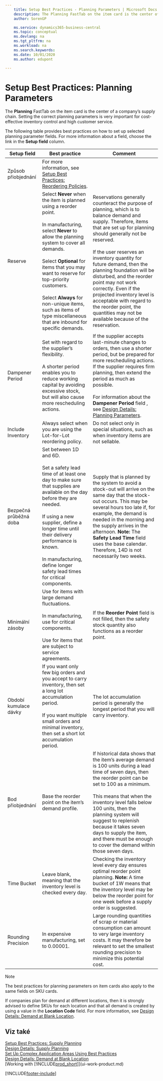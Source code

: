 ```yaml
---
    title: Setup Best Practices - Planning Parameters | Microsoft Docs
    description: The Planning FastTab on the item card is the center of a company’s supply chain. Setting the correct planning parameters is very important for cost-effective inventory control and high customer service.
    author: SorenGP

    ms.service: dynamics365-business-central
    ms.topic: conceptual
    ms.devlang: na
    ms.tgt_pltfrm: na
    ms.workload: na
    ms.search.keywords:
    ms.date: 10/01/2020
    ms.author: edupont

---
```

# Setup Best Practices: Planning Parameters
The **Planning** FastTab on the item card is the center of a company’s supply chain. Setting the correct planning parameters is very important for cost-effective inventory control and high customer service.

The following table provides best practices on how to set up selected planning parameter fields. For more information about a field, choose the link in the **Setup field** column.

| Setup field | Best practice | Comment |
|-----------------|-------------------|-------------|  
| Způsob přiobjednání | For more information, see [Setup Best Practices: Reordering Policies](setup-best-practices-reordering-policies.md). |
| Reserve | Select **Never** when the item is planned using a reorder point.<br /><br /> In manufacturing, select **Never** to allow the planning system to cover all demands.<br /><br /> Select **Optional** for items that you may want to reserve for top-priority customers.<br /><br /> Select **Always** for non-unique items, such as items of type miscellaneous that are inbound for specific demands. | Reservations generally counteract the purpose of planning, which is to balance demand and supply. Therefore, items that are set up for planning should generally not be reserved.<br /><br /> If the user reserves an inventory quantity for future demand, then the planning foundation will be disturbed, and the reorder point may not work correctly. Even if the projected inventory level is acceptable with regard to the reorder point, the quantities may not be available because of the reservation. |
| Dampener Period | Set with regard to the supplier’s flexibility.<br /><br /> A shorter period enables you to reduce working capital by avoiding excessive stock, but will also cause more rescheduling actions. | If the supplier accepts last-minute changes to orders, then use a shorter period, but be prepared for more rescheduling actions. If the supplier requires firm planning, then extend the period as much as possible.<br /><br /> For information about the **Dampener Period** field , see [Design Details: Planning Parameters](design-details-planning-parameters.md). |
| Include Inventory | Always select when you are using the Lot-for-Lot reordering policy. | Do not select only in special situations, such as when inventory items are not sellable. |
| Bezpečná průběžná doba | Set between 1D and 6D.<br /><br /> Set a safety lead time of at least one day to make sure that supplies are available on the day before they are needed.<br /><br /> If using a new supplier, define a longer time until their delivery performance is known.<br /><br /> In manufacturing, define longer safety lead times for critical components. | Supply that is planned by the system to avoid a stock-out will arrive on the same day that the stock-out occurs. This may be several hours too late if, for example, the demand is needed in the morning and the supply arrives in the afternoon. **Note:**  The **Safety Lead Time** field uses the base calendar. Therefore, 14D is not necessarily two weeks. |
| Minimální zásoby | Use for items with large demand fluctuations.<br /><br /> In manufacturing, use for critical components.<br /><br /> Use for items that are subject to service agreements. | If the **Reorder Point** field is not filled, then the safety stock quantity also functions as a reorder point. |
| Období kumulace dávky | If you want only few big orders and you accept to carry inventory, then set a long lot accumulation period.<br /><br /> If you want multiple small orders and minimal inventory, then set a short lot accumulation period. | The lot accumulation period is generally the longest period that you will carry inventory. |
| Bod přiobjednání | Base the reorder point on the item’s demand profile. | If historical data shows that the item’s average demand is 100 units during a lead time of seven days, then the reorder point can be set to 100 as a minimum.<br /><br /> This means that when the inventory level falls below 100 units, then the planning system will suggest to replenish because it takes seven days to supply the item, and there must be enough to cover the demand within those seven days. |
| Time Bucket | Leave blank, meaning that the inventory level is checked every day. | Checking the inventory level every day ensures optimal reorder point planning. **Note:**  A time bucket of 1W means that the inventory level may be below the reorder point for one week before a supply order is suggested. |
| Rounding Precision | In expensive manufacturing, set to 0.00001. | Large rounding quantities of scrap or material consumption can amount to very large inventory costs. It may therefore be relevant to set the smallest rounding precision to minimize this potential cost. |

> [!NOTE]  
> The best practices for planning parameters on item cards also apply to the same fields on SKU cards.
>
> If companies plan for demand at different locations, then it is strongly advised to define SKUs for each location and that all demand is created by using a value in the **Location Code** field. For more information, see [Design Details: Demand at Blank Location](design-details-demand-at-blank-location.md).

## Viz také
[Setup Best Practices: Supply Planning](setup-best-practices-supply-planning.md)   
[Design Details: Supply Planning](design-details-supply-planning.md)   
[Set Up Complex Application Areas Using Best Practices](set-up-complex-application-areas-using-best-practices.md)  
[Design Details: Demand at Blank Location](design-details-demand-at-blank-location.md)  
[Working with [!INCLUDE[prod_short](includes/prod_short.md)]](ui-work-product.md)


[!INCLUDE[footer-include](includes/footer-banner.md)]